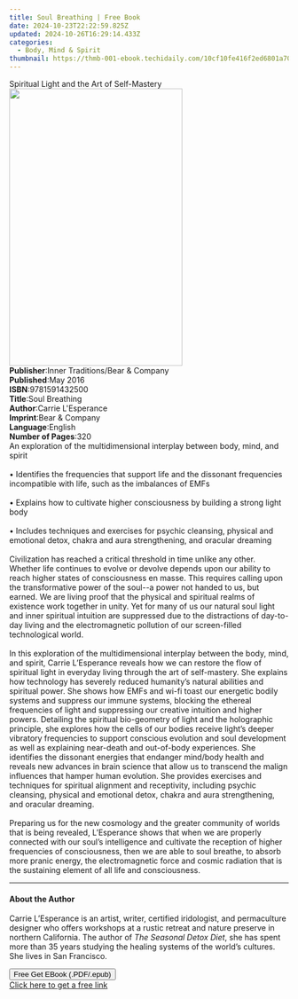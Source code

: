 ```yaml
---
title: Soul Breathing | Free Book
date: 2024-10-23T22:22:59.825Z
updated: 2024-10-26T16:29:14.433Z
categories:
  - Body, Mind & Spirit
thumbnail: https://thmb-001-ebook.techidaily.com/10cf10fe416f2ed6801a7000bc888ac26efa9fdb4bdad12e4e21282ddf6de4ad.jpg
---
```

<main id="book-container">
  <div class="flex flex-col">
    <div class="book-brief flex-1 py-6 px-4 sm:p-6 md:py-10 md:px-8">
      <!-- brief-->
      <div class="book-brief-main">
        Spiritual Light and the Art of Self-Mastery
      </div>
    </div>
    <div
      class="book-meta-info flex-1 grid gap-4 col-start-1 col-end-3 row-start-1 sm:mb-6 sm:grid-cols-4 lg:gap-6 lg:col-start-2 lg:row-end-6 lg:row-span-6 lg:mb-0"
    >
      <div
        class="book-meta-info-left place-content-center mt-4 p-4 text-sm leading-6 col-start-2 col-span-2 dark:text-slate-400"
      >
        <img
          class="w-full h-500 object-cover rounded-lg sm:h-255 sm:col-span-2 lg:col-span-full"
          src="https://img-001-ebook.techidaily.com/6137f8f81ef5e2332d44227fa8d46b589343cd0e580996e831305f419fafb1f3.jpg"
          alt=""
          width="312"
          height="500"
        />
      </div>
      <div
        class="book-meta-info-right mt-2 col-start-1 row-start-2 col-span-3 self-center"
      >
        <!-- meta data  -->
        <div class="flex flex-col px-4 md:px-8">
          <div class="flex-1">
            <strong>Publisher</strong>:<span class="px-2"
              >Inner Traditions/Bear &amp; Company</span
            >
          </div>
          <div class="flex-1">
            <strong>Published</strong>:<span class="px-2">May 2016</span>
          </div>
          <div class="flex-1">
            <strong>ISBN</strong>:<span class="px-2">9781591432500</span>
          </div>
          <div class="flex-1">
            <strong>Title</strong>:<span class="px-2">Soul Breathing</span>
          </div>
          <div class="flex-1">
            <strong>Author</strong>:<span class="px-2"
              >Carrie L&#39;Esperance</span
            >
          </div>
          <div class="flex-1">
            <strong>Imprint</strong>:<span class="px-2"
              >Bear &amp; Company</span
            >
          </div>
          <div class="flex-1">
            <strong>Language</strong>:<span class="px-2">English</span>
          </div>
          <div class="flex-1">
            <strong>Number of Pages</strong>:<span class="px-2">320</span>
          </div>
        </div>
      </div>
    </div>
    <div class="book-description flex-1 py-6 px-4 sm:p-6 md:py-10 md:px-8">
      <div class="book-description-main">
        <div accordion-content="" id="description">
          An exploration of the multidimensional interplay between body, mind,
          and spirit<br /><br />• Identifies the frequencies that support life
          and the dissonant frequencies incompatible with life, such as the
          imbalances of EMFs<br /><br />• Explains how to cultivate higher
          consciousness by building a strong light body<br /><br />• Includes
          techniques and exercises for psychic cleansing, physical and emotional
          detox, chakra and aura strengthening, and oracular dreaming<br /><br />Civilization
          has reached a critical threshold in time unlike any other. Whether
          life continues to evolve or devolve depends upon our ability to reach
          higher states of consciousness en masse. This requires calling upon
          the transformative power of the soul--a power not handed to us, but
          earned. We are living proof that the physical and spiritual realms of
          existence work together in unity. Yet for many of us our natural soul
          light and inner spiritual intuition are suppressed due to the
          distractions of day-to-day living and the electromagnetic pollution of
          our screen-filled technological world.<br /><br />In this exploration
          of the multidimensional interplay between the body, mind, and spirit,
          Carrie L’Esperance reveals how we can restore the flow of spiritual
          light in everyday living through the art of self-mastery. She explains
          how technology has severely reduced humanity’s natural abilities and
          spiritual power. She shows how EMFs and wi-fi toast our energetic
          bodily systems and suppress our immune systems, blocking the ethereal
          frequencies of light and suppressing our creative intuition and higher
          powers. Detailing the spiritual bio-geometry of light and the
          holographic principle, she explores how the cells of our bodies
          receive light’s deeper vibratory frequencies to support conscious
          evolution and soul development as well as explaining near-death and
          out-of-body experiences. She identifies the dissonant energies that
          endanger mind/body health and reveals new advances in brain science
          that allow us to transcend the malign influences that hamper human
          evolution. She provides exercises and techniques for spiritual
          alignment and receptivity, including psychic cleansing, physical and
          emotional detox, chakra and aura strengthening, and oracular
          dreaming.<br /><br />Preparing us for the new cosmology and the
          greater community of worlds that is being revealed, L’Esperance shows
          that when we are properly connected with our soul’s intelligence and
          cultivate the reception of higher frequencies of consciousness, then
          we are able to soul breathe, to absorb more pranic energy, the
          electromagnetic force and cosmic radiation that is the sustaining
          element of all life and consciousness.
        </div>
        <div class="accordion-fader"></div>
      </div>
    </div>
    <div class="book-excerpts flex-1 py-6 px-4 sm:p-6 md:py-10 md:px-8">
      <!-- excerpts-->
      <div class="book-excerpts-main">
        <hr />
        <h4 class="placeholder placeholder-heading">
          <span>About the Author</span>
        </h4>
        <p>
          Carrie L’Esperance is an artist, writer, certified iridologist, and
          permaculture designer who offers workshops at a rustic retreat and
          nature preserve in northern California. The author of
          <i>The Seasonal Detox Diet</i>, she has spent more than 35 years
          studying the healing systems of the world’s cultures. She lives in San
          Francisco.
        </p>
      </div>
    </div>
    <div
      class="book-about-author flex-1 py-6 px-4 sm:p-6 md:py-10 md:px-8"
    ></div>
    <div class="book-free-get flex-1 py-6 px-4 sm:p-6 md:py-10 md:px-8">
      <button
        id="btn-free-get"
        class="bg-blue-500 hover:bg-blue-700 text-white font-bold py-2 px-4 rounded"
      >
        Free Get EBook (.PDF/.epub)
      </button>
      <div id="countdown-display" class="px-2 text-lg mt-2"></div>
      <a
        id="free-link"
        class="hidden bg-blue-500 hover:bg-blue-700 text-white font-bold py-2 px-4 rounded"
        href="https://www.ebooks.com/en-us/book/95782553/soul-breathing/carrie-l-esperance/"
        target="_blank"
        >Click here to get a free link</a
      >
    </div>
    <script>
      let countdownTime = 0;
      let countdownInterval = null;
      document
        .getElementById('btn-free-get')
        .addEventListener('click', startCountdown);
      function startCountdown() {
        countdownTime = new Date().getTime() + 60000 * 3;
        countdownInterval = setInterval(updateCountdown, 1000);
        document.getElementById('btn-free-get').disabled = true;
        document
          .getElementById('btn-free-get')
          .classList.add('bg-gray-500', 'cursor-not-allowed');
      }
      function updateCountdown() {
        let currentTime = new Date().getTime();
        let timeLeft = countdownTime - currentTime;
        let secondsLeft = Math.floor(timeLeft / 1000);
        document.getElementById('countdown-display').innerHTML =
          `Remaining time: ${secondsLeft} seconds.`;
        if (secondsLeft <= 0) {
          clearInterval(countdownInterval);
          document.getElementById('btn-free-get').classList.add('hidden');
          document.getElementById('free-link').classList.remove('hidden');
          document.getElementById('countdown-display').innerHTML = '';
        }
      }
    </script>
  </div>
</main>

<ins class="adsbygoogle"
      style="display:block"
      data-ad-client="ca-pub-7571918770474297"
      data-ad-slot="8358498916"
      data-ad-format="auto"
      data-full-width-responsive="true"></ins>
    